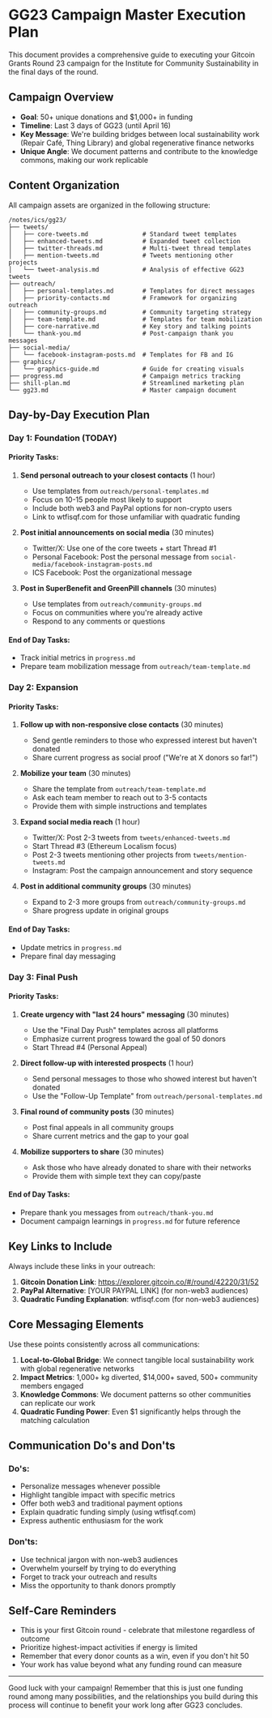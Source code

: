 # GG23 Campaign Master Execution Plan

This document provides a comprehensive guide to executing your Gitcoin Grants Round 23 campaign for the Institute for Community Sustainability in the final days of the round.

## Campaign Overview

- **Goal**: 50+ unique donations and $1,000+ in funding
- **Timeline**: Last 3 days of GG23 (until April 16)
- **Key Message**: We're building bridges between local sustainability work (Repair Café, Thing Library) and global regenerative finance networks
- **Unique Angle**: We document patterns and contribute to the knowledge commons, making our work replicable

## Content Organization

All campaign assets are organized in the following structure:

```
/notes/ics/gg23/
├── tweets/
│   ├── core-tweets.md               # Standard tweet templates
│   ├── enhanced-tweets.md           # Expanded tweet collection
│   ├── twitter-threads.md           # Multi-tweet thread templates
│   ├── mention-tweets.md            # Tweets mentioning other projects
│   └── tweet-analysis.md            # Analysis of effective GG23 tweets
├── outreach/
│   ├── personal-templates.md        # Templates for direct messages
│   ├── priority-contacts.md         # Framework for organizing outreach
│   ├── community-groups.md          # Community targeting strategy
│   ├── team-template.md             # Templates for team mobilization
│   ├── core-narrative.md            # Key story and talking points
│   └── thank-you.md                 # Post-campaign thank you messages
├── social-media/
│   └── facebook-instagram-posts.md  # Templates for FB and IG
├── graphics/
│   └── graphics-guide.md            # Guide for creating visuals
├── progress.md                      # Campaign metrics tracking
├── shill-plan.md                    # Streamlined marketing plan
└── gg23.md                          # Master campaign document
```

## Day-by-Day Execution Plan

### Day 1: Foundation (TODAY)

#### Priority Tasks:
1. **Send personal outreach to your closest contacts** (1 hour)
   - Use templates from `outreach/personal-templates.md`
   - Focus on 10-15 people most likely to support
   - Include both web3 and PayPal options for non-crypto users
   - Link to wtfisqf.com for those unfamiliar with quadratic funding

2. **Post initial announcements on social media** (30 minutes)
   - Twitter/X: Use one of the core tweets + start Thread #1
   - Personal Facebook: Post the personal message from `social-media/facebook-instagram-posts.md`
   - ICS Facebook: Post the organizational message

3. **Post in SuperBenefit and GreenPill channels** (30 minutes)
   - Use templates from `outreach/community-groups.md`
   - Focus on communities where you're already active
   - Respond to any comments or questions

#### End of Day Tasks:
- Track initial metrics in `progress.md`
- Prepare team mobilization message from `outreach/team-template.md`

### Day 2: Expansion

#### Priority Tasks:
1. **Follow up with non-responsive close contacts** (30 minutes)
   - Send gentle reminders to those who expressed interest but haven't donated
   - Share current progress as social proof ("We're at X donors so far!")

2. **Mobilize your team** (30 minutes)
   - Share the template from `outreach/team-template.md`
   - Ask each team member to reach out to 3-5 contacts
   - Provide them with simple instructions and templates

3. **Expand social media reach** (1 hour)
   - Twitter/X: Post 2-3 tweets from `tweets/enhanced-tweets.md`
   - Start Thread #3 (Ethereum Localism focus)
   - Post 2-3 tweets mentioning other projects from `tweets/mention-tweets.md`
   - Instagram: Post the campaign announcement and story sequence

4. **Post in additional community groups** (30 minutes)
   - Expand to 2-3 more groups from `outreach/community-groups.md`
   - Share progress update in original groups

#### End of Day Tasks:
- Update metrics in `progress.md`
- Prepare final day messaging

### Day 3: Final Push

#### Priority Tasks:
1. **Create urgency with "last 24 hours" messaging** (30 minutes)
   - Use the "Final Day Push" templates across all platforms
   - Emphasize current progress toward the goal of 50 donors
   - Start Thread #4 (Personal Appeal)

2. **Direct follow-up with interested prospects** (1 hour)
   - Send personal messages to those who showed interest but haven't donated
   - Use the "Follow-Up Template" from `outreach/personal-templates.md`

3. **Final round of community posts** (30 minutes)
   - Post final appeals in all community groups
   - Share current metrics and the gap to your goal

4. **Mobilize supporters to share** (30 minutes)
   - Ask those who have already donated to share with their networks
   - Provide them with simple text they can copy/paste

#### End of Day Tasks:
- Prepare thank you messages from `outreach/thank-you.md`
- Document campaign learnings in `progress.md` for future reference

## Key Links to Include

Always include these links in your outreach:

1. **Gitcoin Donation Link**: https://explorer.gitcoin.co/#/round/42220/31/52
2. **PayPal Alternative**: [YOUR PAYPAL LINK] (for non-web3 audiences)
3. **Quadratic Funding Explanation**: wtfisqf.com (for non-web3 audiences)

## Core Messaging Elements

Use these points consistently across all communications:

1. **Local-to-Global Bridge**: We connect tangible local sustainability work with global regenerative networks
2. **Impact Metrics**: 1,000+ kg diverted, $14,000+ saved, 500+ community members engaged
3. **Knowledge Commons**: We document patterns so other communities can replicate our work
4. **Quadratic Funding Power**: Even $1 significantly helps through the matching calculation

## Communication Do's and Don'ts

### Do's:
- Personalize messages whenever possible
- Highlight tangible impact with specific metrics
- Offer both web3 and traditional payment options
- Explain quadratic funding simply (using wtfisqf.com)
- Express authentic enthusiasm for the work

### Don'ts:
- Use technical jargon with non-web3 audiences
- Overwhelm yourself by trying to do everything
- Forget to track your outreach and results
- Miss the opportunity to thank donors promptly

## Self-Care Reminders

- This is your first Gitcoin round - celebrate that milestone regardless of outcome
- Prioritize highest-impact activities if energy is limited
- Remember that every donor counts as a win, even if you don't hit 50
- Your work has value beyond what any funding round can measure

---

Good luck with your campaign! Remember that this is just one funding round among many possibilities, and the relationships you build during this process will continue to benefit your work long after GG23 concludes.